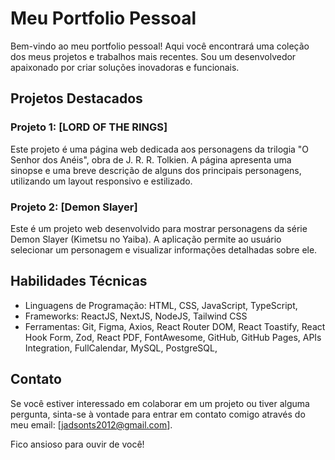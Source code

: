 # Meu Portfolio Pessoal

Bem-vindo ao meu portfolio pessoal! Aqui você encontrará uma coleção dos meus projetos e trabalhos mais recentes. Sou um desenvolvedor apaixonado por criar soluções inovadoras e funcionais.

## Projetos Destacados

### Projeto 1: [LORD OF THE RINGS]

Este projeto é uma página web dedicada aos personagens da trilogia "O Senhor dos Anéis", obra de J. R. R. Tolkien. A página apresenta uma sinopse e uma breve descrição de alguns dos principais personagens, utilizando um layout responsivo e estilizado.

### Projeto 2: [Demon Slayer]

Este é um projeto web desenvolvido para mostrar personagens da série Demon Slayer (Kimetsu no Yaiba). A aplicação permite ao usuário selecionar um personagem e visualizar informações detalhadas sobre ele.

<!-- ### Projeto 3: [Nome do Projeto]

Breve descrição do projeto e suas principais características. -->

## Habilidades Técnicas

- Linguagens de Programação:
  HTML,
  CSS,
  JavaScript,
  TypeScript,
- Frameworks:
  ReactJS,
  NextJS,
  NodeJS,
  Tailwind CSS
- Ferramentas:
  Git,
  Figma,
  Axios,
  React Router DOM,
  React Toastify,
  React Hook Form,
  Zod,
  React PDF,
  FontAwesome,
  GitHub,
  GitHub Pages,
  APIs Integration,
  FullCalendar,
  MySQL,
  PostgreSQL,

## Contato

Se você estiver interessado em colaborar em um projeto ou tiver alguma pergunta, sinta-se à vontade para entrar em contato comigo através do meu email: [jadsonts2012@gmail.com].

Fico ansioso para ouvir de você!
